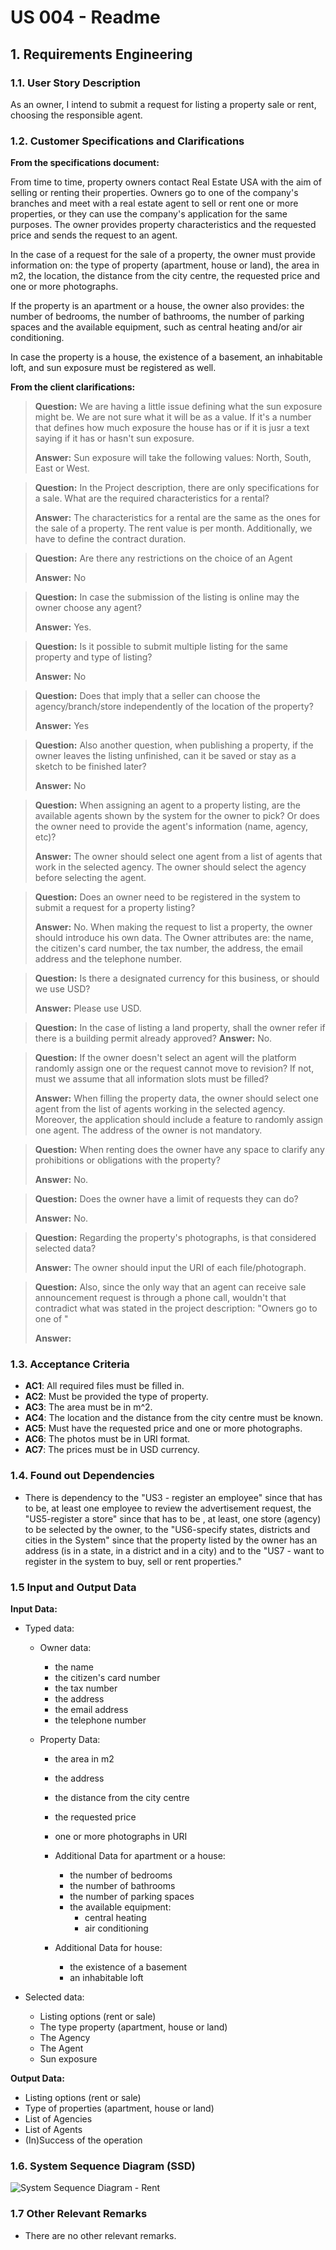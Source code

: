 # US 004 - Readme

## 1. Requirements Engineering

### 1.1. User Story Description

As an owner, I intend to submit a request for listing a property sale or rent, choosing the responsible agent.


### 1.2. Customer Specifications and Clarifications 


**From the specifications document:**

 From time to time, property owners contact Real Estate USA with the aim of selling or renting their
properties. Owners go to one of the company's branches and meet with a real estate agent to sell or
rent one or more properties, or they can use the company's application for the same purposes. The
owner provides property characteristics and the requested price and sends the request to an agent.
 
In the case of a request for the sale of a property, the owner must provide information on: the type of property (apartment, house or land),
the area in m2, the location, the distance from the city centre, the requested price and one or more
photographs. 
 
If the property is an apartment or a house, the owner also provides: the number of
bedrooms, the number of bathrooms, the number of parking spaces and the available equipment,
such as central heating and/or air conditioning. 
 
In case the property is a house, the existence of a
basement, an inhabitable loft, and sun exposure must be registered as well.

**From the client clarifications:**

> **Question:** We are having a little issue defining what the sun exposure might be. We are not sure what it will be as a value. If it's a number that defines how much exposure the house has or if it is jusr a text saying if it has or hasn't sun exposure.
>  
> **Answer:** Sun exposure will take the following values: North, South, East or West.


> **Question:** In the Project description, there are only specifications for a sale. What are the required characteristics for a rental?
>  
> **Answer:** The characteristics for a rental are the same as the ones for the sale of a property. The rent value is per month. Additionally, we have to define the contract duration.


> **Question:** Are there any restrictions on the choice of an Agent
>
> **Answer:** No


> **Question:** In case the submission of the listing is online may the owner choose any agent?
>
> **Answer:** Yes.


> **Question:** Is it possible to submit multiple listing for the same property and type of listing?
>
> **Answer:** No


> **Question:** Does that imply that a seller can choose the agency/branch/store independently of the location of the property?
>
> **Answer:** Yes


> **Question:** Also another question, when publishing a property, if the owner leaves the listing unfinished, can it be saved or stay as a sketch to be finished later?
>
> **Answer:** No


> **Question:** When assigning an agent to a property listing, are the available agents shown by the system for the owner to pick? Or does the owner need to provide the agent's information (name, agency, etc)?
>
> **Answer:** The owner should select one agent from a list of agents that work in the selected agency. The owner should select the agency before selecting the agent.


> **Question:** Does an owner need to be registered in the system to submit a request for a property listing?
> 
> **Answer:** No. When making the request to list a property, the owner should introduce his own data. The Owner attributes are: the name, the citizen's card number, the tax number, the address, the email address and the telephone number.


> **Question:** Is there a designated currency for this business, or should we use USD?
>
> **Answer:** Please use USD.


> **Question:** In the case of listing a land property, shall the owner refer if there is a building permit already approved?
> **Answer:** No.


> **Question:** If the owner doesn't select an agent will the platform randomly assign one or the request cannot move to revision? If not, must we assume that all information slots must be filled?
> 
> **Answer:** When filling the property data, the owner should select one agent from the list of agents working in the selected agency. Moreover, the application should include a feature to randomly assign one agent. The address of the owner is not mandatory.


> **Question:** When renting does the owner have any space to clarify any prohibitions or obligations with the property?
> 
> **Answer:** No.


> **Question:** Does the owner have a limit of requests they can do?
> 
> **Answer:** No.


> **Question:** Regarding the property's photographs, is that considered selected data?
> 
> **Answer:** The owner should input the URI of each file/photograph.
 
> **Question:** Also, since the only way that an agent can receive sale announcement request is through a phone call, wouldn't that contradict what was stated in the project description: "Owners go to one of "
> 
> **Answer:** 
### 1.3. Acceptance Criteria

* **AC1**: All required files must be filled in.
* **AC2**: Must be provided the type of property.
* **AC3**: The area must be in m^2.
* **AC4**: The location and the distance from the city centre must be known.
* **AC5**: Must have the requested price and one or more photographs.
* **AC6**: The photos must be in URI format.
* **AC7**: The prices must be in USD currency.


### 1.4. Found out Dependencies


* There is dependency to the "US3 - register an employee" since that has to be, at least one employee to review the advertisement request, the "US5-register a store" since that has to be , at least, one store (agency) to be selected by the owner, to the "US6-specify states, districts and cities in the System" since that the property listed by the owner has an address (is in a state, in a district and in a city) and to the "US7 -  want to register in the system to buy, sell or rent
  properties."


### 1.5 Input and Output Data


**Input Data:**

* Typed data:
	* Owner data:
		* the name
		* the citizen's card number
		* the tax number
		* the address
		* the email address
		* the telephone number

	* Property Data:
		* the area in m2
		* the address
		* the distance from the city centre
		* the requested price
		* one or more photographs in URI

		* Additional Data for apartment or a house:
			* the number of bedrooms
			* the number of bathrooms
			* the number of parking spaces
			* the available equipment:
               * central heating
               * air conditioning

		* Additional Data for house:
			* the existence of a basement
			* an inhabitable loft

* Selected data:
	* Listing options (rent or sale)
	* The type property (apartment, house or land)
	* The Agency
	* The Agent
    * Sun exposure


**Output Data:**
* Listing options (rent or sale)
* Type of properties (apartment, house or land)
* List of Agencies
* List of Agents
* (In)Success of the operation

### 1.6. System Sequence Diagram (SSD)

![System Sequence Diagram - Rent](svg/us004-system-sequence-diagram.svg)

### 1.7 Other Relevant Remarks

* There are no other relevant remarks.